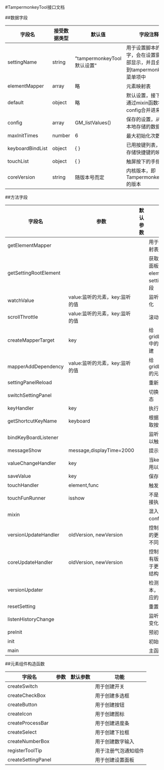 #TampermonkeyTool接口文档

##数据字段

| 字段名 | 接受数据类型 | 默认值 | 字段注释 |
|  ----  | ----  | ---- | ---- |
| settingName | string | "tampermonkeyTool默认设置" | 用于设置脚本的名字，会在设置窗口顶部显示，并且会注册到tampermonkey的菜单项中 |
| elementMapper | array | 略 | 元素映射表 |
| default | object | 略 | 默认设置，接下来会通过mixin函数将config合并进来 |
| config | array | GM_listValues() | 保存的设置，从GM本地存储的数据list |
| maxInitTimes | number | 6 | 最大初始化次数 |
| keyboardBindList | object | { } | 已用按键列表，用于存储快捷键的映射表 |
| touchList | object | { } | 触屏按下的手指列表 |
| coreVersion | string | 随版本号而定 | 内核版本，即TampermonkeyTool的版本 |

##方法字段

| 字段名 | 参数 | 默认参数 | 功能 |
|  ----  | ----  | ---- | ---- |
| getElementMapper |  |  | 用于获取所有的元素映射表 |
| getSettingRootElement |  |  | 获取跟元素节点（设置面板会挂载的节点），elementMapper中的settingRootElement字段 |
| watchValue | value:监听的元素，key:监听的值 |  | 监听指定元素key的变化 |
| scrollThrottle | value:监听的元素，key:监听的值 |  | 滚动节流函数 |
| createMapperTarget | key |  | 给gridListSettingMapper中的元素进行target创建 |
| mapperAddDependency | value:监听的元素，key:监听的值 |  | 给gridListSettingMapper的元素添加依赖 |
| settingPanelReload |  |  | 重新加载设置面板 |
| switchSettingPanel |  |  | 切换设置面板的显隐状态 |
| keyHandler | key |  | 执行对应按键的功能 |
| getShortcutKeyName | keyboard |  | 根据快捷键字符串，获取按键对应的功能名 |
| bindKeyBoardListener |  |  | 监听全局的键盘事件，以触发快捷键 |
| messageShow | message,displayTime=2000 |  | 提示信息显示 |
| valueChangeHandler | key |  | 当key值发生改变时，用以通知页面改变 |
| saveValue | key |  | 保存配置 |
| touchHandler | element,func |  | 触发对应的触摸函数 |
| touchFunRunner | isshow |  | 不是展示状态则代表直接执行，执行函数 |
| mixin |  |  | 混入设置，将default和config合并 |
| versionUpdateHandler | oldVersion, newVersion |  | 控制用户脚本所有版本的更新逻辑，用于更改不同版本的配置结构 |
| coreUpdateHandler | oldVersion, newVersion |  | 控制tampermonkey所有版本的更新逻辑，用于更改不同版本的配置结构 |
| versionUpdater |  |  | 检测脚本、内核的版本，进行升级，触发对应的升级handler |
| resetSetting |  |  | 重置设置 |
| listenHistoryChange |  |  | 监听浏览器历史记录的变化，防止挂载丢失 |
| preInit |  |  | 预初始化 |
| init |  |  | 初始化 |
| main |  |  | 主函数 |

##元素组件构造函数

| 字段名 | 参数 | 默认参数 | 功能 |
|  ----  | ----  | ---- | ---- |
| createSwitch |  |  | 用于创建开关 |
| createCheckBox |  |  | 用于创建多选框 |
| createButton |  |  | 用于创建按钮 |
| createIcon |  |  | 用于创建图标 |
| createProcessBar |  |  | 用于创建进度条 |
| createSelect |  |  | 用于创建下拉框 |
| createNumberBox |  |  | 用于创建数字输入 |
| registerToolTip |  |  | 用于注册气泡通知组件 |
| createSettingPanel |  |  | 用于创建设置面板 |


